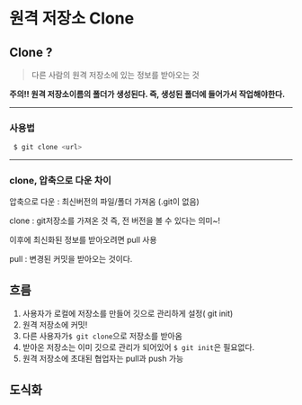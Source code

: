 # 원격 저장소 Clone





## Clone ? 

> 다른 사람의 원격 저장소에 있는 정보를 받아오는 것

**주의!! 원격 저장소이름의 폴더가 생성된다. 즉, 생성된 폴더에 들어가서 작업해야한다.**

---



### 사용법



```bash 
 $ git clone <url>
```

---



### clone, 압축으로 다운 차이

압축으로 다운 :  최신버전의 파일/폴더 가져옴 (.git이 없음)

clone : git저장소를 가져온 것 즉, 전 버전을 볼 수 있다는 의미~!



이후에 최신화된 정보를 받아오려면 pull 사용

pull : 변경된 커밋을 받아오는 것이다.



## 흐름

1.  사용자가 로컬에 저장소를 만들어 깃으로 관리하게 설정( git init)
2. 원격 저장소에 커밋!
3. 다른 사용자가` $ git clone `으로 저장소를 받아옴
4. 받아온 저장소는 이미 깃으로 관리가 되어있어 `$ git init`은 필요없다.
5. 원격 저장소에 초대된 협업자는 pull과 push 가능



## 도식화

